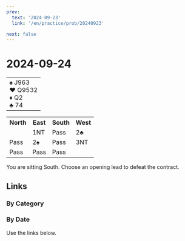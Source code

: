```yaml
---
prev:
  text: '2024-09-23'
  link: '/en/practice/prob/20240923'

next: false
---
```


# 2024-09-24

<table class="hand">
	<tr>
		<td>♠ J963<br>♥ Q9532<br>♦ Q2<br>♣ 74</td>
	</tr>
</table>

<table class="auction">
	<tr>
		<th>North</th>
		<th>East</th>
		<th>South</th>
		<th>West</th>
	</tr>
	<tr>
		<td></td>
		<td>1NT</td>
		<td>Pass</td>
		<td>2♣</td>
	</tr>
	<tr>
		<td>Pass</td>
		<td>2♠</td>
		<td>Pass</td>
		<td>3NT</td>
	</tr>
	<tr>
		<td>Pass</td>
		<td>Pass</td>
		<td>Pass</td>
		<td></td>
	</tr>
</table>

You are sitting South. Choose an opening lead to defeat the contract.

## Links

[<Badge type="tip" text="Check Solution"/>](/en/learning/prob/20240924)

### By Category

[<Badge type="tip" text="<--"/>](/en/practice/prob/20240917)
[<Badge type="tip" text="Calendar"/>](/en/practice/calendar/202409)
[<Badge type="info" text="-->"/>](/en/practice/prob/20240924#links)

### By Date

Use the links below.